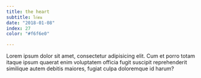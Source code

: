 ```yaml
---
title: the heart
subtitle: ไก่ชน
date: "2018-01-08"
index: 27
color: "#f6f6e0"

---
```


Lorem ipsum dolor sit amet, consectetur adipisicing elit. Cum et porro totam itaque ipsum quaerat enim voluptatem officia fugit suscipit reprehenderit similique autem debitis maiores, fugiat culpa doloremque id harum?

